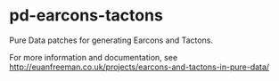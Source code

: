 pd-earcons-tactons
==================

Pure Data patches for generating Earcons and Tactons.

For more information and documentation, see http://euanfreeman.co.uk/projects/earcons-and-tactons-in-pure-data/

